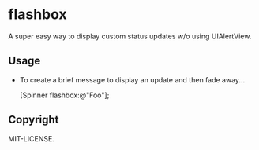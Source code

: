flashbox
========

A super easy way to display custom status updates w/o using UIAlertView. 


## Usage

- To create a brief message to display an update and then fade away...


  [Spinner flashbox:@"Foo"];

## Copyright

MIT-LICENSE.

